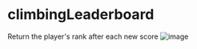 # climbingLeaderboard
Return the player's rank after each new score
![image](https://user-images.githubusercontent.com/43896389/225807125-02a465ae-52d1-401e-9fd0-b88933f84680.png)
